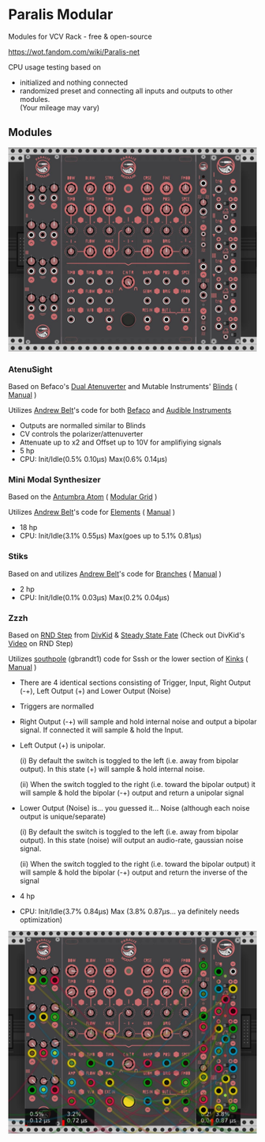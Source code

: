 # Paralis Modular

Modules for VCV Rack - free & open-source

https://wot.fandom.com/wiki/Paralis-net

CPU usage testing based on 
- initialized and nothing connected 
- randomized preset and connecting all inputs and outputs to other modules.
<br>(Your mileage may vary)

## Modules

![Paralis Modular Collection July 2020](https://raw.githubusercontent.com/PaeiChe/Paralis-Modular/master/Paralis%20Modular%20July%202020%20V1.JPG)

### AtenuSight
Based on Befaco's [Dual Atenuverter](https://www.befaco.org/dual-atenuverter/) and Mutable Instruments' [Blinds](https://mutable-instruments.net/modules/blinds) ( [Manual](https://mutable-instruments.net/modules/blinds/manual/) )

Utilizes [Andrew Belt](https://github.com/VCVRack)'s code for both [Befaco](https://github.com/VCVRack/Befaco) and [Audible Instruments](https://github.com/VCVRack/AudibleInstruments) 

- Outputs are normalled similar to Blinds
- CV controls the polarizer/attenuverter
- Attenuate up to x2 and Offset up to 10V for amplifiying signals
- 5 hp
- CPU: Init/Idle(0.5% 0.10µs) Max(0.6% 0.14µs) 

### Mini Modal Synthesizer
Based on the [Antumbra Atom](https://www.antumbra.eu/redesign/atom) ( [Modular Grid](https://www.modulargrid.net/e/antumbra-atom) )

Utilizes [Andrew Belt](https://github.com/VCVRack/AudibleInstruments)'s code for [Elements](https://mutable-instruments.net/modules/elements) ( [Manual](https://mutable-instruments.net/modules/elements/manual/) )

- 18 hp
- CPU: Init/Idle(3.1% 0.55µs) Max(goes up to 5.1% 0.81µs) 

### Stiks
Based on and utilizes [Andrew Belt](https://github.com/VCVRack/AudibleInstruments)'s code for [Branches](https://mutable-instruments.net/modules/branches) ( [Manual](https://mutable-instruments.net/modules/branches/manual/) )

- 2 hp
- CPU: Init/Idle(0.1% 0.03µs) Max(0.2% 0.04µs)

### Zzzh
Based on [RND Step](https://divkidvideo.com/rnd-step-the-third-divkid-eurorack-module/) from [DivKid](https://www.youtube.com/channel/UC1zIiKvJIi7aYl2N68pWF8g) & [Steady State Fate](http://www.steadystatefate.com/) (Check out DivKid's [Video](https://www.youtube.com/watch?v=hlcXvCN80jU) on RND Step)

Utilizes [southpole](https://github.com/gbrandt1/southpole-vcvrack) (gbrandt1) code for Sssh  or the lower section of [Kinks](https://mutable-instruments.net/modules/kinks) ( [Manual](https://mutable-instruments.net/modules/kinks/manual/) )

- There are 4 identical sections consisting of Trigger, Input, Right Output (-+), Left Output (+) and Lower Output (Noise)

- Triggers are normalled

- Right Output (-+) will sample and hold internal noise and output a bipolar signal. If connected it will sample & hold the Input.

- Left Output (+) is unipolar. 
  
    (i) By default the switch is toggled to the left (i.e. away from bipolar output). In this state (+) will sample & hold internal noise.
    
    (ii) When the switch toggled to the right (i.e. toward the bipolar output) it will sample & hold the bipolar (-+) output and return a unipolar signal

- Lower Output (Noise) is... you guessed it... Noise (although each noise output is unique/separate)

    (i) By default the switch is toggled to the left (i.e. away from bipolar output). In this state (noise) will output an audio-rate, gaussian noise signal.
  
    (ii) When the switch toggled to the right (i.e. toward the bipolar output) it will sample & hold the bipolar (-+) output and return the inverse of the signal
  
 - 4 hp
 
 - CPU: Init/Idle(3.7% 0.84µs) Max (3.8% 0.87µs... ya definitely needs optimization)
 
 ![Paralis Modular Collection July 2020 patched](https://raw.githubusercontent.com/PaeiChe/Paralis-Modular/master/Paralis%20Modular%20July%202020%20V1%20patched.JPG)
